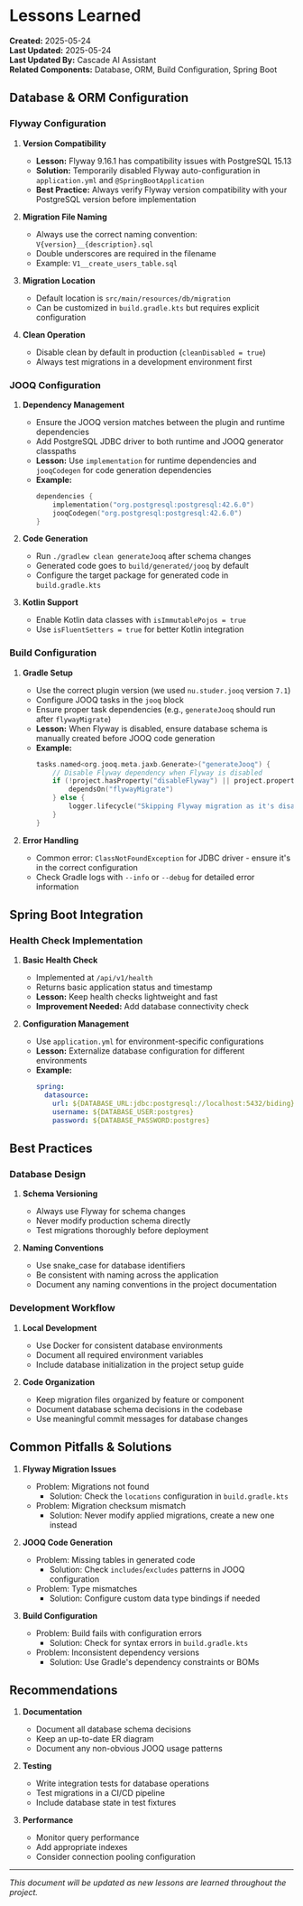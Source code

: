 # Lessons Learned

**Created:** 2025-05-24  
**Last Updated:** 2025-05-24  
**Last Updated By:** Cascade AI Assistant  
**Related Components:** Database, ORM, Build Configuration, Spring Boot

## Database & ORM Configuration

### Flyway Configuration
1. **Version Compatibility**
   - **Lesson:** Flyway 9.16.1 has compatibility issues with PostgreSQL 15.13
   - **Solution:** Temporarily disabled Flyway auto-configuration in `application.yml` and `@SpringBootApplication`
   - **Best Practice:** Always verify Flyway version compatibility with your PostgreSQL version before implementation

2. **Migration File Naming**
   - Always use the correct naming convention: `V{version}__{description}.sql`
   - Double underscores are required in the filename
   - Example: `V1__create_users_table.sql`

3. **Migration Location**
   - Default location is `src/main/resources/db/migration`
   - Can be customized in `build.gradle.kts` but requires explicit configuration

4. **Clean Operation**
   - Disable clean by default in production (`cleanDisabled = true`)
   - Always test migrations in a development environment first

### JOOQ Configuration
1. **Dependency Management**
   - Ensure the JOOQ version matches between the plugin and runtime dependencies
   - Add PostgreSQL JDBC driver to both runtime and JOOQ generator classpaths
   - **Lesson:** Use `implementation` for runtime dependencies and `jooqCodegen` for code generation dependencies
   - **Example:**
     ```kotlin
     dependencies {
         implementation("org.postgresql:postgresql:42.6.0")
         jooqCodegen("org.postgresql:postgresql:42.6.0")
     }
     ```

2. **Code Generation**
   - Run `./gradlew clean generateJooq` after schema changes
   - Generated code goes to `build/generated/jooq` by default
   - Configure the target package for generated code in `build.gradle.kts`

3. **Kotlin Support**
   - Enable Kotlin data classes with `isImmutablePojos = true`
   - Use `isFluentSetters = true` for better Kotlin integration

### Build Configuration
1. **Gradle Setup**
   - Use the correct plugin version (we used `nu.studer.jooq` version `7.1`)
   - Configure JOOQ tasks in the `jooq` block
   - Ensure proper task dependencies (e.g., `generateJooq` should run after `flywayMigrate`)
   - **Lesson:** When Flyway is disabled, ensure database schema is manually created before JOOQ code generation
   - **Example:**
     ```kotlin
     tasks.named<org.jooq.meta.jaxb.Generate>("generateJooq") {
         // Disable Flyway dependency when Flyway is disabled
         if (!project.hasProperty("disableFlyway") || project.property("disableFlyway") != "true") {
             dependsOn("flywayMigrate")
         } else {
             logger.lifecycle("Skipping Flyway migration as it's disabled")
         }
     }
     ```

2. **Error Handling**
   - Common error: `ClassNotFoundException` for JDBC driver - ensure it's in the correct configuration
   - Check Gradle logs with `--info` or `--debug` for detailed error information

## Spring Boot Integration

### Health Check Implementation
1. **Basic Health Check**
   - Implemented at `/api/v1/health`
   - Returns basic application status and timestamp
   - **Lesson:** Keep health checks lightweight and fast
   - **Improvement Needed:** Add database connectivity check

2. **Configuration Management**
   - Use `application.yml` for environment-specific configurations
   - **Lesson:** Externalize database configuration for different environments
   - **Example:**
     ```yaml
     spring:
       datasource:
         url: ${DATABASE_URL:jdbc:postgresql://localhost:5432/biding}
         username: ${DATABASE_USER:postgres}
         password: ${DATABASE_PASSWORD:postgres}
     ```

## Best Practices

### Database Design
1. **Schema Versioning**
   - Always use Flyway for schema changes
   - Never modify production schema directly
   - Test migrations thoroughly before deployment

2. **Naming Conventions**
   - Use snake_case for database identifiers
   - Be consistent with naming across the application
   - Document any naming conventions in the project documentation

### Development Workflow
1. **Local Development**
   - Use Docker for consistent database environments
   - Document all required environment variables
   - Include database initialization in the project setup guide

2. **Code Organization**
   - Keep migration files organized by feature or component
   - Document database schema decisions in the codebase
   - Use meaningful commit messages for database changes

## Common Pitfalls & Solutions

1. **Flyway Migration Issues**
   - Problem: Migrations not found
     - Solution: Check the `locations` configuration in `build.gradle.kts`
   - Problem: Migration checksum mismatch
     - Solution: Never modify applied migrations, create a new one instead

2. **JOOQ Code Generation**
   - Problem: Missing tables in generated code
     - Solution: Check `includes`/`excludes` patterns in JOOQ configuration
   - Problem: Type mismatches
     - Solution: Configure custom data type bindings if needed

3. **Build Configuration**
   - Problem: Build fails with configuration errors
     - Solution: Check for syntax errors in `build.gradle.kts`
   - Problem: Inconsistent dependency versions
     - Solution: Use Gradle's dependency constraints or BOMs

## Recommendations

1. **Documentation**
   - Document all database schema decisions
   - Keep an up-to-date ER diagram
   - Document any non-obvious JOOQ usage patterns

2. **Testing**
   - Write integration tests for database operations
   - Test migrations in a CI/CD pipeline
   - Include database state in test fixtures

3. **Performance**
   - Monitor query performance
   - Add appropriate indexes
   - Consider connection pooling configuration

---
*This document will be updated as new lessons are learned throughout the project.*
